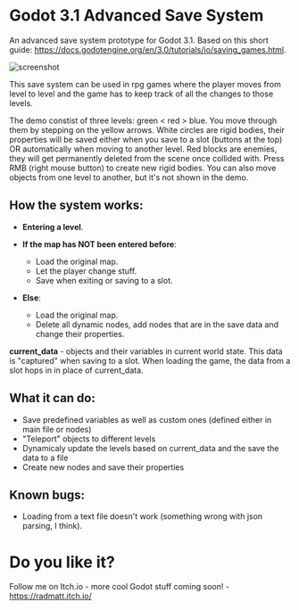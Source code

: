 # Godot 3.1 Advanced Save System

An advanced save system prototype for Godot 3.1.
Based on this short guide: https://docs.godotengine.org/en/3.0/tutorials/io/saving_games.html.

![screenshot]

This save system can be used in rpg games where the player moves from level to level and the game has to keep track of all the changes to those levels.

The demo constist of three levels: green < red > blue. You move through them by stepping on the yellow arrows. White circles are rigid bodies, their properties will be saved either when you save to a slot (buttons at the top) OR automatically when moving to another level. Red blocks are enemies, they will get permanently deleted from the scene once collided with. Press RMB (right mouse button) to create new rigid bodies. You can also move objects from one level to another, but it's not shown in the demo.

## How the system works:

* **Entering a level**.

* **If the map has NOT been entered before**:
  - Load the original map.
  - Let the player change stuff.
  - Save when exiting or saving to a slot.

* **Else**:
  - Load the original map.
  - Delete all dynamic nodes, add nodes that are in the save data and change their properties.

**current_data** - objects and their variables in current world state. This data is "captured" when saving to a slot. When loading the game, the data from a slot hops in in place of current_data.

## What it can do:
  - Save predefined variables as well as custom ones (defined either in main file or nodes)
  - "Teleport" objects to different levels
  - Dynamicaly update the levels based on current_data and the save the data to a file
  - Create new nodes and save their properties

## Known bugs:
  - Loading from a text file doesn't work (something wrong with json parsing, I think).

# Do you like it?
Follow me on Itch.io - more cool Godot stuff coming soon! - https://radmatt.itch.io/
 
[screenshot]: https://i.imgur.com/DM68NuH.png

